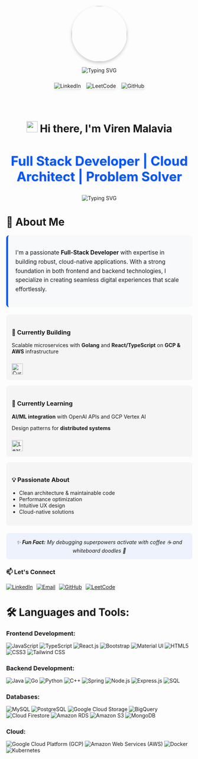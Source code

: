 <!--
**viren242/viren242** is a ✨ _special_ ✨ repository because its `README.md` (this file) appears on your GitHub profile.

Here are some ideas to get you started:

- 🔭 I’m currently working on ...
- 🌱 I’m currently learning ...
- 👯 I’m looking to collaborate on ...
- 🤔 I’m looking for help with ...
- 💬 Ask me about ...
- 📫 How to reach me: ...
- 😄 Pronouns: ...
- ⚡ Fun fact: ...
-->

<div id="header" align="center">
  <!-- Animated profile image with subtle shadow -->
  <img src="https://i.postimg.cc/JncWVs8d/giphy-1-removebg-preview.png" width="150" style="border-radius: 50%; box-shadow: 0 4px 8px rgba(0,0,0,0.2); transition: transform 0.3s ease;" onmouseover="this.style.transform='scale(1.05)'" onmouseout="this.style.transform='scale(1)'"/>
  
  <!-- Animated typing effect -->
  <div style="margin: 15px 0;">
    <img src="https://readme-typing-svg.herokuapp.com?font=Fira+Code&size=24&pause=1000&color=0357F7&center=true&vCenter=true&width=800&lines=Welcome+to+my+GitHub+Profile!;Let's+build+something+awesome+together" alt="Typing SVG" />
  </div>
</div>

<!-- Social badges -->
<div id="badges" align="center" style="margin: 25px 0; display: flex; justify-content: center; gap: 15px; flex-wrap: wrap;">
  <!-- LinkedIn -->
  <a href="https://www.linkedin.com/in/viren-bm242/" style="text-decoration: none;">
    <img src="https://img.shields.io/badge/LinkedIn-0077B5?style=for-the-badge&logo=imessage&logoColor=white&labelColor=000000" alt="LinkedIn" style="box-shadow: 0 2px 5px rgba(0,0,0,0.1);"/>
  </a>
  
  <!-- LeetCode -->
  <a href="https://leetcode.com/u/viren242/" style="text-decoration: none;">
    <img src="https://img.shields.io/badge/LeetCode-FFA116?style=for-the-badge&logo=leetcode&logoColor=white&labelColor=000000" alt="LeetCode" style="box-shadow: 0 2px 5px rgba(0,0,0,0.1);"/>
  </a>
  
  <!-- GitHub -->
  <a href="https://github.com/viren242" style="text-decoration: none;">
    <img src="https://img.shields.io/badge/GitHub-181717?style=for-the-badge&logo=github&logoColor=white&labelColor=000000" alt="GitHub" style="box-shadow: 0 2px 5px rgba(0,0,0,0.1);"/>
  </a>
</div>

<!-- Divider line -->
<div align="center">
  <img src="https://github.com/andreasbm/readme/blob/master/assets/lines/colored.png?raw=true" width="100%" height="2px" alt="Divider" style="margin: 20px 0; opacity: 0.5;"/>
</div>

<h1 align="center" style="margin-top:20px">
  <img src="https://media.giphy.com/media/hvRJCLFzcasrR4ia7z/giphy.gif" width="30px"> Hi there, I'm Viren Malavia 
</h1>
<h2 align="center" style="font-size:35px; color:#0357F7; text-shadow: 1px 1px 2px #00000040;">
  Full Stack Developer | Cloud Architect | Problem Solver
</h2>

<div align="center">
  <img src="https://readme-typing-svg.herokuapp.com?font=Fira+Code&pause=1000&color=00B4D8&center=true&vCenter=true&width=500&lines=Turning+ideas+into+scalable+solutions;Clean+code+enthusiast;Cloud-native+developer;Always+learning+new+tech" alt="Typing SVG" />
</div>

<h1>🌟 About Me</h1> 

<div style="background: #f8f9fa; border-radius: 8px; padding: 20px; margin: 15px 0; border-left: 5px solid #0357F7;">
  <p style="font-size: 1.1em; line-height: 1.6;">
    I'm a passionate <strong>Full-Stack Developer</strong> with expertise in building robust, cloud-native applications. 
    With a strong foundation in both frontend and backend technologies, I specialize in creating seamless digital experiences 
    that scale effortlessly.
  </p>
</div>

<div style="display: flex; flex-wrap: wrap; gap: 15px; margin: 20px 0;">
  <div style="flex: 1; min-width: 250px; background: #f5f5f5; padding: 15px; border-radius: 8px;">
    <h3>🔭 Currently Building</h3>
    <p>Scalable microservices with <strong>Golang</strong> and <strong>React/TypeScript</strong> on <strong>GCP & AWS</strong> infrastructure</p>
    <img src="https://skillicons.dev/icons?i=go,react,ts,gcp,aws" alt="Current Tech Stack" style="height: 30px; margin-top: 10px;">
  </div>
  
  <div style="flex: 1; min-width: 250px; background: #f5f5f5; padding: 15px; border-radius: 8px;">
    <h3>🌱 Currently Learning</h3>
    <p><strong>AI/ML integration</strong> with OpenAI APIs and GCP Vertex AI</p>
    <p>Design patterns for <strong>distributed systems</strong></p>
    <img src="https://skillicons.dev/icons?i=ai,kubernetes" alt="Learning Tech" style="height: 30px; margin-top: 10px;">
  </div>
  
  <div style="flex: 1; min-width: 250px; background: #f5f5f5; padding: 15px; border-radius: 8px;">
    <h3>💡 Passionate About</h3>
    <ul style="margin-top: 0; padding-left: 20px;">
      <li>Clean architecture & maintainable code</li>
      <li>Performance optimization</li>
      <li>Intuitive UX design</li>
      <li>Cloud-native solutions</li>
    </ul>
  </div>
</div>

<div style="background: #0357F710; border-radius: 8px; padding: 15px; margin: 20px 0; text-align: center;">
  <p style="font-style: italic; margin: 0;">
    ✨ <strong>Fun Fact:</strong> My debugging superpowers activate with coffee ☕ and whiteboard doodles 🎨
  </p>
</div>

<h3>📫 Let's Connect</h3>
<div style="display: flex; gap: 10px; flex-wrap: wrap;">
  <!-- LinkedIn -->
  <a href="https://www.linkedin.com/in/viren-bm242/">
    <img src="https://img.shields.io/badge/LinkedIn-0077B5?style=for-the-badge&logo=imessage&logoColor=white" alt="LinkedIn">
  </a>

  <!-- Gmail -->
  <a href="mailto:virenmalavia242@gmail.com">
    <img src="https://img.shields.io/badge/Email-D14836?style=for-the-badge&logo=gmail&logoColor=white" alt="Email">
  </a>
  
  <!-- GitHub -->
  <a href="https://github.com/viren242">
    <img src="https://img.shields.io/badge/GitHub-181717?style=for-the-badge&logo=github&logoColor=white" alt="GitHub">
  </a>

  <!-- LeetCode --> 
  <a href="https://leetcode.com/u/viren242/">
    <img src="https://img.shields.io/badge/LeetCode-FFA116?style=for-the-badge&logo=leetcode&logoColor=white" alt="LeetCode">
  </a>
</div>

<h1 style="margin-top:40px">🛠️ Languages and Tools:</h1>

<h3 style="margin:15px 0px">Frontend Development:</h3>
 
<div align="left" style="margin-bottom:25px">
  <img alt="JavaScript" src="https://img.shields.io/badge/javascript-%23323330.svg?style=for-the-badge&logo=javascript&logoColor=EFD81D"/>
  <img alt="TypeScript" src="https://img.shields.io/badge/typescript-%23323330.svg?style=for-the-badge&logo=typescript&logoColor=3178C6"/>
  <img alt="React.js" src="https://img.shields.io/badge/React.js-%23323330.svg?style=for-the-badge&logo=react&logoColor=61DAFB"/>
  <img alt="Bootstrap" src="https://img.shields.io/badge/bootstrap-%23323330.svg?style=for-the-badge&logo=bootstrap&logoColor=7952B3"/>
  <img alt="Material UI" src="https://img.shields.io/badge/Material_UI-%23323330.svg?style=for-the-badge&logo=mui&logoColor=007FFF"/>
  <img alt="HTML5" src="https://img.shields.io/badge/html5-%23323330.svg?style=for-the-badge&logo=html5&logoColor=E34F26"/>
  <img alt="CSS3" src="https://img.shields.io/badge/css3-%23323330.svg?style=for-the-badge&logo=css3&logoColor=1572B6"/>
  <img alt="Tailwind CSS" src="https://img.shields.io/badge/Tailwind_CSS-%23323330.svg?style=for-the-badge&logo=tailwind-css&logoColor=06B6D4"/>
</div>

<h3 style="margin:15px 0px">Backend Development:</h3>

<div align="left" style="margin-bottom:25px">
  <img alt="Java" src="https://img.shields.io/badge/java-%23323330.svg?style=for-the-badge&logo=openjdk&logoColor=white"/>
  <img alt="Go" src="https://img.shields.io/badge/go-%23323330.svg?style=for-the-badge&logo=go&logoColor=00ADD8"/>
  <img alt="Python" src="https://img.shields.io/badge/python-%23323330.svg?style=for-the-badge&logo=python&logoColor=3776AB"/>
  <img alt="C++" src="https://img.shields.io/badge/c++-%23323330.svg?style=for-the-badge&logo=c%2B%2B&logoColor=00599C"/>
  <img alt="Spring" src="https://img.shields.io/badge/spring-%23323330.svg?style=for-the-badge&logo=spring&logoColor=6DB33F"/>
  <img alt="Node.js" src="https://img.shields.io/badge/node.js-%23323330.svg?style=for-the-badge&logo=node.js&logoColor=339933"/>
  <img alt="Express.js" src="https://img.shields.io/badge/express.js-%23323330.svg?style=for-the-badge&logo=express&logoColor=000000"/>
  <img alt="SQL" src="https://img.shields.io/badge/sql-%23323330.svg?style=for-the-badge&logo=mysql&logoColor=4479A1"/>
</div>

<h3 style="margin:15px 0px">Databases:</h3>

<div align="left" style="margin-bottom:25px">
  <img alt="MySQL" src="https://img.shields.io/badge/mysql-%23323330.svg?style=for-the-badge&logo=mysql&logoColor=DD8A00"/>
  <img alt="PostgreSQL" src="https://img.shields.io/badge/postgresql-%23323330.svg?style=for-the-badge&logo=postgresql&logoColor=4169E1"/>
  <img alt="Google Cloud Storage" src="https://img.shields.io/badge/Google_Cloud_Storage-%23323330.svg?style=for-the-badge&logo=google-cloud&logoColor=4285F4"/>
  <img alt="BigQuery" src="https://img.shields.io/badge/bigquery-%23323330.svg?style=for-the-badge&logo=google-cloud&logoColor=4285F4"/>
  <img alt="Cloud Firestore" src="https://img.shields.io/badge/Cloud_Firestore-%23323330.svg?style=for-the-badge&logo=firebase&logoColor=FFCA28"/>
  <img alt="Amazon RDS" src="https://img.shields.io/badge/Amazon_RDS-%23323330.svg?style=for-the-badge&logo=icloud&logoColor=3693F3"/>
  <img alt="Amazon S3" src="https://img.shields.io/badge/Amazon_S3-%23323330.svg?style=for-the-badge&logo=icloud&logoColor=569A31"/>
  <img alt="MongoDB" src="https://img.shields.io/badge/mongodb-%23323330.svg?style=for-the-badge&logo=mongodb&logoColor=47A248"/>
</div>

<h3 style="margin:15px 0px">Cloud:</h3>

<div align="left">
  <img alt="Google Cloud Platform (GCP)" src="https://img.shields.io/badge/Google_Cloud_Platform_(GCP)-%23323330.svg?style=for-the-badge&logo=google-cloud&logoColor=4285F4"/>
  <img alt="Amazon Web Services (AWS)" src="https://img.shields.io/badge/Amazon_Web_Services_(AWS)-%23323330.svg?style=for-the-badge&logo=icloud&logoColor=FF9900"/>
  <img alt="Docker" src="https://img.shields.io/badge/docker-%23323330.svg?style=for-the-badge&logo=docker&logoColor=2496ED"/>
  <img alt="Kubernetes" src="https://img.shields.io/badge/kubernetes-%23323330.svg?style=for-the-badge&logo=kubernetes&logoColor=326CE5"/>
</div>
<br>
